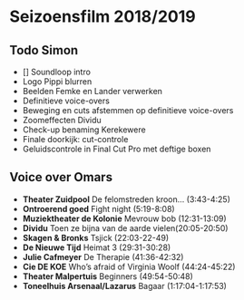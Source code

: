 # Seizoensfilm 2018/2019

## Todo Simon

- [] Soundloop intro
- Logo Pippi blurren
- Beelden Femke en Lander verwerken
- Definitieve voice-overs
- Beweging en cuts afstemmen op definitieve voice-overs
- Zoomeffecten Dividu
- Check-up benaming Kerekewere
- Finale doorkijk: cut-controle
- Geluidscontrole in Final Cut Pro met deftige boxen

## Voice over Omars

- **Theater Zuidpool** De felomstreden kroon… (3:43-4:25)
- **Ontroerend goed** Fight night (5:19-8:08)
- **Muziektheater de Kolonie** Mevrouw bob (12:31-13:09)
- **Dividu** Toen ze bijna van de aarde vielen(20:05-20:50)
- **Skagen & Bronks** Tsjick (22:03-22-49)
- **De Nieuwe Tijd** Heimat 3 (29:31-30:28)
- **Julie Cafmeyer** De Therapie (41:36-42:32)
- **Cie DE KOE** Who’s afraid of Virginia Woolf (44:24-45:22)
- **Theater Malpertuis** Beginners (49:54-50:48)
- **Toneelhuis Arsenaal/Lazarus** Bagaar (1:17:04-1:17:53)

